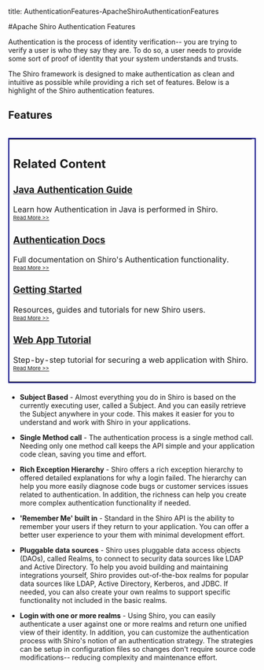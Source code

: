 title: AuthenticationFeatures-ApacheShiroAuthenticationFeatures

#Apache Shiro Authentication Features

Authentication is the process of identity verification-- you are trying to verify a user is who they say they are.  To do so, a user needs to provide some sort of proof of identity that your system understands and trusts. 

The Shiro framework is designed to make authentication as clean and intuitive as possible while providing a rich set of features.  Below is a highlight of the Shiro authentication features.

## Features

<table align="right" width="275" style="margin-left: 20px; margin-bottom: 20px; border-style: solid; border-width: 2px; border-color: navy" cellpadding="10px">

<tr>
<td>
<div id="border">
  <h2>Related Content</h2>
	
  <h3><a href="java-authentication-guide.html">Java Authentication Guide</a></h3>
  <p>Learn how Authentication in Java is performed in Shiro. </br><span style="font-size:11"><a href="java-authentication-guide.html">Read More &gt;&gt;</a></span></p>	
	
  <h3><a href="authentication.html">Authentication Docs</a></h3>
  <p>Full documentation on Shiro's Authentication functionality. </br><span style="font-size:11"><a href="authentication.html">Read More &gt;&gt;</a></span></p>
	
  <h3><a href="get-started.html">Getting Started</a></h3>
  <p>Resources, guides and tutorials for new Shiro users. </br><span style="font-size:11"><a href="get-started.html">Read More &gt;&gt;</a></span></p>	
	
  <h3><a href="webapp-tutorial.html">Web App Tutorial</a></h3>
  <p>Step-by-step tutorial for securing a web application with Shiro. </br><span style="font-size:11"><a href="webapp-tutorial.html">Read More &gt;&gt;</a></span></p>
	
</div>
</td>
</tr>
</table>


*   **Subject Based** - Almost everything you do in Shiro is based on the currently executing user, called a Subject.  And you can easily retrieve the Subject anywhere in your code.  This makes it easier for you to understand and work with Shiro in your applications.

*   **Single Method call** - The authentication process is a single method call.  Needing only one method call keeps the API simple and your application code clean, saving you time and effort.

*   **Rich Exception Hierarchy** - Shiro offers a rich exception hierarchy to offered detailed explanations for why a login failed.  The hierarchy can help you more easily diagnose code bugs or customer services issues related to authentication.  In addition, the richness can help you create more complex authentication functionality if needed.

*   **'Remember Me' built in** - Standard in the Shiro API is the ability to remember your users if they return to your application.  You can offer a better user experience to your them with minimal development effort.

*   **Pluggable data sources** - Shiro uses pluggable data access objects (DAOs), called Realms, to connect to security data sources like LDAP and Active Directory.  To help you avoid building and maintaining integrations yourself, Shiro provides out-of-the-box realms for popular data sources like LDAP, Active Directory, Kerberos, and JDBC.  If needed, you can also create your own realms to support specific functionality not included in the basic realms.

*   **Login with one or more realms** - Using Shiro, you can easily authenticate a user against one or more realms and return one unified view of their identity.  In addition, you can customize the authentication process with Shiro's notion of an authentication strategy. The strategies can be setup in configuration files so changes don't require source code modifications-- reducing complexity and maintenance effort.

